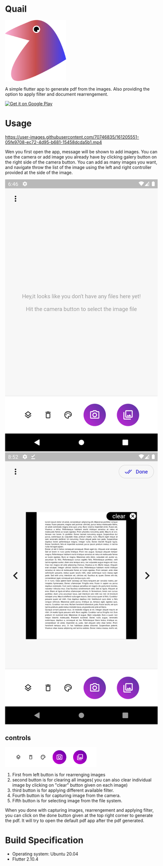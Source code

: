 # Quail

<img src="screenshots/quail_logo.png" height=200>

A simple flutter app to generate pdf from the images. Also providing the option to apply filter and document rearrengement. 

<a href='https://play.google.com/store/apps/details?id=com.binaryibex.quail&pcampaignid=pcampaignidMKT-Other-global-all-co-prtnr-py-PartBadge-Mar2515-1'><img alt='Get it on Google Play' src='https://play.google.com/intl/en_us/badges/static/images/badges/en_badge_web_generic.png' width=200/></a>

# Usage

https://user-images.githubusercontent.com/70746835/161205551-05fe9708-ec72-4d95-b681-15458dcda5b1.mp4

 

Wen you first open the app, message will be shown to add images. You can use the camera or add image you already have by clicking galery button on the right side of the camera button. You can add as many images you want, and navigate throw the list of the image using the left and right controller provided at the side of the image. 

<img src="screenshots/home_screen.png" width=500>

<img src="screenshots/image_capture.png" width=500>


## controls

<img src="screenshots/controller.png" width=300>



1. First from left button is for rearrenging images
2. second button is for clearing all images( you can also clear individual image by clicking on "clear" button given on each image)
3. third button is for applying different available filter.
4. Fourth button is for capturing image from the camera.
5. Fifth button is for selecting image from the file system.  


When you done with capturing images, rearrengement and applying filter, you can click on the done button given at the top right corner to generate the pdf. It will try to open the default pdf app after the pdf generated. 

# Build Specification
 - Operating system: Ubuntu 20.04
 - Flutter 2.10.4
 


